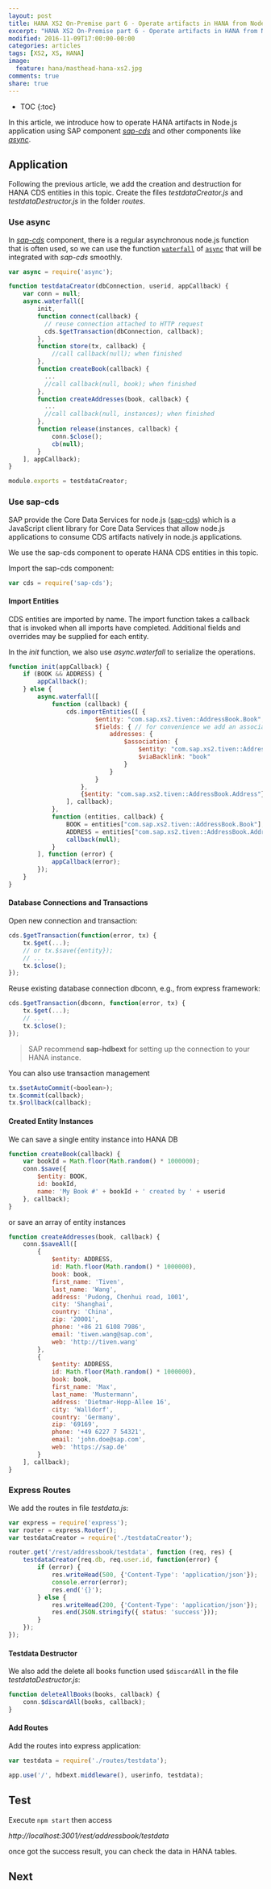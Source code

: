 ```yaml
---
layout: post
title: HANA XS2 On-Premise part 6 - Operate artifacts in HANA from Nodejs
excerpt: "HANA XS2 On-Premise part 6 - Operate artifacts in HANA from Nodejs"
modified: 2016-11-09T17:00:00-00:00
categories: articles
tags: [XS2, XS, HANA]
image:
  feature: hana/masthead-hana-xs2.jpg
comments: true
share: true
---
```


* TOC
{:toc}

In this article, we introduce how to operate HANA artifacts in Node.js application using SAP component [*sap-cds*][1] and other components like [*async*][2].

## Application

Following the previous article, we add the creation and destruction for HANA CDS entities in this topic. Create the files *testdataCreator.js* and *testdataDestructor.js* in the folder *routes*.

### Use async

In [*sap-cds*][1] component, there is a regular asynchronous node.js function that is often used,
so we can use the function [`waterfall`][3] of [`async`][2] that will be integrated with *sap-cds* smoothly.

```javascript
var async = require('async');

function testdataCreator(dbConnection, userid, appCallback) {
    var conn = null;
    async.waterfall([
        init,
        function connect(callback) {
          // reuse connection attached to HTTP request
          cds.$getTransaction(dbConnection, callback);
        },
        function store(tx, callback) {
            //call callback(null); when finished
        },
        function createBook(callback) {
          ...
          //call callback(null, book); when finished
        },
        function createAddresses(book, callback) {
          ...
          //call callback(null, instances); when finished
        },
        function release(instances, callback) {
            conn.$close();
            cb(null);
        }
    ], appCallback);
}

module.exports = testdataCreator;
```

### Use sap-cds

SAP provide the Core Data Services for node.js ([sap-cds][1]) which is a JavaScript client library for Core Data Services that allow node.js applications to consume CDS artifacts natively in node.js applications.

We use the sap-cds component to operate HANA CDS entities in this topic.

Import the sap-cds component:

```javascript
var cds = require('sap-cds');
```
#### Import Entities

CDS entities are imported by name. The import function takes a callback that is invoked when all imports have completed. Additional fields and overrides may be supplied for each entity.

In the *init* function, we also use *async.waterfall* to serialize the operations.

```javascript
function init(appCallback) {
    if (BOOK && ADDRESS) {
        appCallback();
    } else {
        async.waterfall([
            function (callback) {
                cds.importEntities([ {
                        $entity: "com.sap.xs2.tiven::AddressBook.Book",
                        $fields: { // for convenience we add an association from books to addresses
                            addresses: {
                                $association: {
                                    $entity: "com.sap.xs2.tiven::AddressBook.Address",
                                    $viaBacklink: "book"
                                }
                            }
                        }
                    },
                    {$entity: "com.sap.xs2.tiven::AddressBook.Address"}
                ], callback);
            },
            function (entities, callback) {
                BOOK = entities["com.sap.xs2.tiven::AddressBook.Book"];
                ADDRESS = entities["com.sap.xs2.tiven::AddressBook.Address"];
                callback(null);
            }
        ], function (error) {
            appCallback(error);
        });
    }
}
```

#### Database Connections and Transactions

Open new connection and transaction:

```javascript
cds.$getTransaction(function(error, tx) {
    tx.$get(...);
    // or tx.$save({entity});
    // ...
    tx.$close();
});
```

Reuse existing database connection dbconn, e.g., from express framework:

```javascript
cds.$getTransaction(dbconn, function(error, tx) {
    tx.$get(...);
    // ...
    tx.$close();
});
```

> SAP recommend **sap-hdbext** for setting up the connection to your HANA instance.

You can also use transaction management

```javascript
tx.$setAutoCommit(<boolean>);
tx.$commit(callback);
tx.$rollback(callback);
```

#### Created Entity Instances

We can save a single entity instance into HANA DB

```javascript
function createBook(callback) {
    var bookId = Math.floor(Math.random() * 1000000);
    conn.$save({
        $entity: BOOK,
        id: bookId,
        name: 'My Book #' + bookId + ' created by ' + userid
    }, callback);
}
```

or save an array of entity instances

```javascript
function createAddresses(book, callback) {
    conn.$saveAll([
        {
            $entity: ADDRESS,
            id: Math.floor(Math.random() * 1000000),
            book: book,
            first_name: 'Tiven',
            last_name: 'Wang',
            address: 'Pudong, Chenhui road, 1001',
            city: 'Shanghai',
            country: 'China',
            zip: '20001',
            phone: '+86 21 6108 7986',
            email: 'tiwen.wang@sap.com',
            web: 'http://tiven.wang'
        },
        {
            $entity: ADDRESS,
            id: Math.floor(Math.random() * 1000000),
            book: book,
            first_name: 'Max',
            last_name: 'Mustermann',
            address: 'Dietmar-Hopp-Allee 16',
            city: 'Walldorf',
            country: 'Germany',
            zip: '69169',
            phone: '+49 6227 7 54321',
            email: 'john.doe@sap.com',
            web: 'https://sap.de'
        }
    ], callback);
}
```

### Express Routes

We add the routes in file *testdata.js*:

```javascript
var express = require('express');
var router = express.Router();
var testdataCreator = require('./testdataCreator');

router.get('/rest/addressbook/testdata', function (req, res) {
    testdataCreator(req.db, req.user.id, function(error) {
        if (error) {
            res.writeHead(500, {'Content-Type': 'application/json'});
            console.error(error);
            res.end('{}');
        } else {
            res.writeHead(200, {'Content-Type': 'application/json'});
            res.end(JSON.stringify({ status: 'success'}));
        }
    });
});
```

#### Testdata Destructor

We also add the delete all books function used `$discardAll` in the file *testdataDestructor.js*:

```javascript
function deleteAllBooks(books, callback) {
    conn.$discardAll(books, callback);
}
```

#### Add Routes

Add the routes into express application:

```javascript
var testdata = require('./routes/testdata');

app.use('/', hdbext.middleware(), userinfo, testdata);
```

## Test

Execute `npm start` then access

*http://localhost:3001/rest/addressbook/testdata*

once got the success result, you can check the data in HANA tables.

## Next


[1]:/references/sap-github-xs2-node-cds-readme/
[2]:http://caolan.github.io/async/index.html
[3]:http://caolan.github.io/async/docs.html#waterfall
